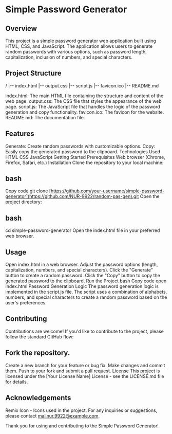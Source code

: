 # Simple Password Generator

## Overview

This project is a simple password generator web application built using HTML, CSS, and JavaScript. The application allows users to generate random passwords with various options, such as password length, capitalization, inclusion of numbers, and special characters.

## Project Structure

/
|-- index.html
|-- output.css
|-- script.js
|-- favicon.ico
|-- README.md 


index.html: The main HTML file containing the structure and content of the web page.
output.css: The CSS file that styles the appearance of the web page.
script.js: The JavaScript file that handles the logic of the password generation and copy functionality.
favicon.ico: The favicon for the website.
README.md: The documentation file.

## Features
Generate: Create random passwords with customizable options.
Copy: Easily copy the generated password to the clipboard.
Technologies Used
HTML
CSS
JavaScript
Getting Started
Prerequisites
Web browser (Chrome, Firefox, Safari, etc.)
Installation
Clone the repository to your local machine:

## bash
Copy code
git clone [https://github.com/your-username/simple-password-generator](https://github.com/NUR-9922/random-pas-gen).git
Open the project directory:

## bash
cd simple-password-generator
Open the index.html file in your preferred web browser.

## Usage
Open index.html in a web browser.
Adjust the password options (length, capitalization, numbers, and special characters).
Click the "Generate" button to create a random password.
Click the "Copy" button to copy the generated password to the clipboard.
Run the Project
bash
Copy code
open index.html
Password Generation Logic
The password generation logic is implemented in the script.js file. The script uses a combination of alphabets, numbers, and special characters to create a random password based on the user's preferences.

## Contributing
Contributions are welcome! If you'd like to contribute to the project, please follow the standard GitHub flow:

## Fork the repository.
Create a new branch for your feature or bug fix.
Make changes and commit them.
Push to your fork and submit a pull request.
License
This project is licensed under the [Your License Name] License - see the LICENSE.md file for details.

## Acknowledgements
Remix Icon - Icons used in the project.
For any inquiries or suggestions, please contact mailnur.9922@example.com.

Thank you for using and contributing to the Simple Password Generator!
